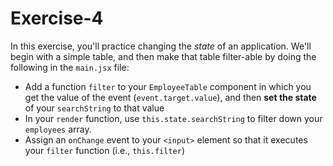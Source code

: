 # Exercise-4
In this exercise, you'll practice changing the _state_ of an application. We'll begin with a simple table, and then make that table filter-able by doing the following in the `main.jsx` file:

- Add a function `filter` to your `EmployeeTable` component in which you get the value of the event (`event.target.value`), and then **set the state** of your `searchString` to that value
- In your `render` function, use `this.state.searchString` to filter down your `employees` array.
- Assign an `onChange` event to your `<input>` element so that it executes your `filter` function (i.e., `this.filter`)
